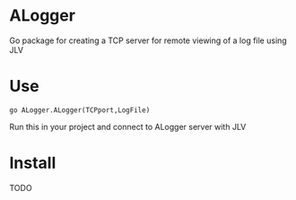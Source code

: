 # ALogger
Go package for creating a TCP server for remote viewing of a log file using JLV

# Use
`go ALogger.ALogger(TCPport,LogFile)`

Run this in your project and connect to ALogger server with JLV

# Install
TODO